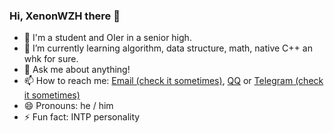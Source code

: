 ### Hi, XenonWZH there 👋

- 🔭 I'm a student and OIer in a senior high.
- 🌱 I’m currently learning algorithm, data structure, math, native C++ an whk for sure.
- 💬 Ask me about anything!
- 📫 How to reach me: [Email (check it sometimes)](mailto:xenonwzh@gmail.com), [QQ](https://wpa.qq.com/msgrd?V=3&Uin=2856709174) or [Telegram (check it sometimes)](https://t.me/XenonWZH)
- 😄 Pronouns: he / him
- ⚡ Fun fact: INTP personality
